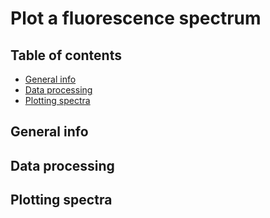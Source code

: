 # Plot a fluorescence spectrum
## Table of contents
* [General info](#general-info)
* [Data processing](#data-processing)
* [Plotting spectra](#plotting-spectra)

## General info

## Data processing

## Plotting spectra
